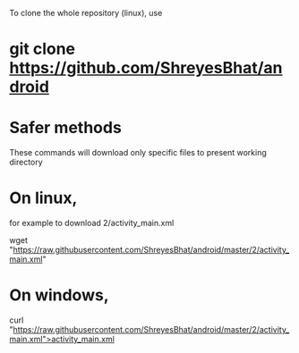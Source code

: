To clone the whole repository (linux), use
# git clone https://github.com/ShreyesBhat/android


# Safer methods
These commands will download only specific files to present working directory

# On linux,
for example to download 2/activity_main.xml

wget "https://raw.githubusercontent.com/ShreyesBhat/android/master/2/activity_main.xml"

# On windows,

curl "https://raw.githubusercontent.com/ShreyesBhat/android/master/2/activity_main.xml">activity_main.xml
